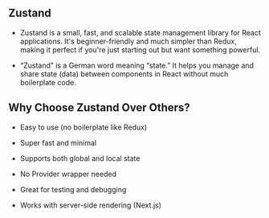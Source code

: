 ## Zustand

- Zustand is a small, fast, and scalable state management library for React applications. It's beginner-friendly and much simpler than Redux, making it perfect if you're just starting out but want something powerful.

- “Zustand” is a German word meaning “state.”
  It helps you manage and share state (data) between components in React without much boilerplate code.

## Why Choose Zustand Over Others?

- Easy to use (no boilerplate like Redux)

- Super fast and minimal

- Supports both global and local state

- No Provider wrapper needed

- Great for testing and debugging

- Works with server-side rendering (Next.js)
